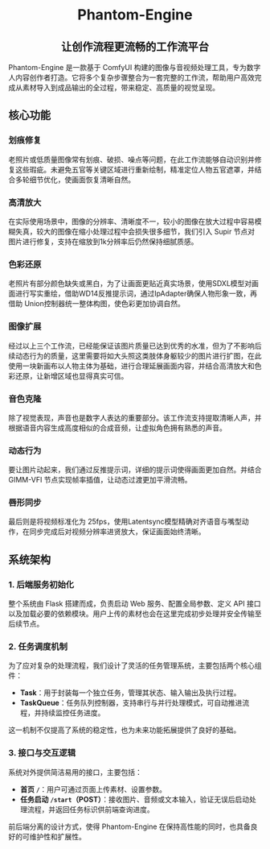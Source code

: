 # <center>Phantom-Engine</center>

## <center>让创作流程更流畅的工作流平台</center>

Phantom-Engine 是一款基于 ComfyUI 构建的图像与音视频处理工具，专为数字人内容创作者打造。它将多个复杂步骤整合为一套完整的工作流，帮助用户高效完成从素材导入到成品输出的全过程，带来稳定、高质量的视觉呈现。

## 核心功能

### 划痕修复  
老照片或低质量图像常有划痕、破损、噪点等问题，在此工作流能够自动识别并修复这些瑕疵。未避免五官等关键区域进行重新绘制，精准定位人物五官遮罩，并结合多轮细节优化，使画面恢复清晰自然。

### 高清放大  
在实际使用场景中，图像的分辨率、清晰度不一，较小的图像在放大过程中容易模糊失真，较大的图像在缩小处理过程中会损失很多细节，我们引入 Supir 节点对图片进行修复，支持在缩放到1k分辨率后仍然保持细腻质感。

### 色彩还原  
老照片有部分颜色缺失或黑白，为了让画面更贴近真实场景，使用SDXL模型对画面进行写实重绘，借助WD14反推提示词，通过IpAdapter确保人物形象一致，再借助 Union控制器统一整体构图，使色彩更加协调自然。

### 图像扩展  
经过以上三个工作流，已经能保证该图片质量已达到优秀的水准，但为了不影响后续动态行为的质量，这里需要将如大头照这类肢体身躯较少的图片进行扩图，在此使用一块新画布以人物主体为基础，进行合理延展画面内容，并结合高清放大和色彩还原，让新增区域也显得真实可信。

### 音色克隆  
除了视觉表现，声音也是数字人表达的重要部分。该工作流支持提取清晰人声，并根据语音内容生成高度相似的合成音频，让虚拟角色拥有熟悉的声音。

### 动态行为  
要让图片动起来，我们通过反推提示词，详细的提示词使得画面更加自然。并结合 GIMM-VFI 节点实现帧率插值，让动态过渡更加平滑流畅。

### 唇形同步  
最后则是将视频标准化为 25fps，使用Latentsync模型精确对齐语音与嘴型动作，在同步完成后对视频分辨率进贤放大，保证画面始终清晰。

## 系统架构

### 1. 后端服务初始化  
整个系统由 Flask 搭建而成，负责启动 Web 服务、配置全局参数、定义 API 接口以及加载必要的依赖模块。用户上传的素材也会在这里完成初步处理并安全传输至后续节点。

### 2. 任务调度机制  
为了应对复杂的处理流程，我们设计了灵活的任务管理系统，主要包括两个核心组件：
- **Task**：用于封装每一个独立任务，管理其状态、输入输出及执行过程。
- **TaskQueue**：任务队列控制器，支持串行与并行处理模式，可自动推进流程，并持续监控任务进度。

这一机制不仅提高了系统的稳定性，也为未来功能拓展提供了良好的基础。

### 3. 接口与交互逻辑  
系统对外提供简洁易用的接口，主要包括：
- **首页 `/`**：用户可通过页面上传素材、设置参数。
- **任务启动 `/start`（POST）**：接收图片、音频或文本输入，验证无误后启动处理流程，并返回任务标识供前端查询进度。

前后端分离的设计方式，使得 Phantom-Engine 在保持高性能的同时，也具备良好的可维护性和扩展性。